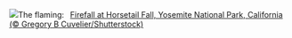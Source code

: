 ![](https://www.bing.com/th?id=OHR.YosemiteFirefall_EN-US8169903146_UHD.jpg&w=1000)The flaming:&nbsp;&ensp;[Firefall at Horsetail Fall, Yosemite National Park, California (© Gregory B Cuvelier/Shutterstock)](https://www.bing.com/th?id=OHR.YosemiteFirefall_EN-US8169903146_UHD.jpg)
<br><br/>
